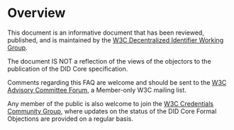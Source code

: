 # Overview

This document is an informative document that has been reviewed, 
published, and is maintained by the 
[W3C Decentralized Identifier Working Group](https://www.w3.org/2019/did-wg/).

The document IS NOT a reflection of the views of the objectors 
to the publication of the DID Core specification.

Comments regarding this FAQ are welcome and should be sent to the 
[W3C Advisory Committee Forum](mailto:w3c-ac-forum@w3.org), a
Member-only W3C mailing list.

Any member of the public is also welcome to join the 
[W3C Credentials Community Group](https://www.w3.org/community/credentials/),
where updates on the status of the DID Core Formal Objections 
are provided on a regular basis.

